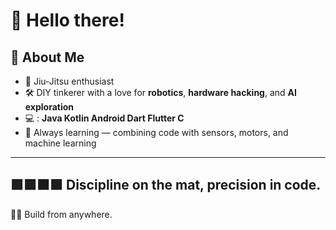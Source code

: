# 👋 Hello there!

## 🧠 About Me

- 🥋 Jiu-Jitsu enthusiast
- 🛠️ DIY tinkerer with a love for **robotics**, **hardware hacking**, and **AI exploration**  
- 💻 : **Java Kotlin Android Dart Flutter C**
- 🤖 Always learning — combining code with sensors, motors, and machine learning  

---

🟪🟪⬛🟪 Discipline on the mat, precision in code.  
---
🌴🌊 Build from anywhere.

